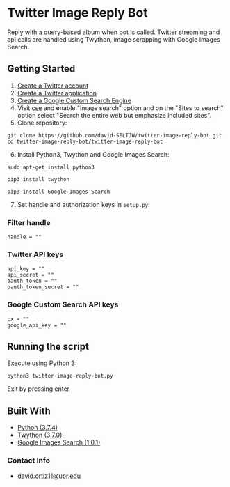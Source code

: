 # Twitter Image Reply Bot

Reply with a query-based album when bot is called. Twitter streaming and api calls are handled using Twython, image scrapping with Google Images Search.

## Getting Started

1. [Create a Twitter account](https://twitter.com/i/flow/signup)
2. [Create a Twitter application](https://developer.twitter.com/en/account/get-started)
3. [Create a Google Custom Search Engine](https://developers.google.com/custom-search/docs/tutorial/creatingcse)
4. Visit [cse](https://cse.google.com/cse/all) and enable "Image search" option and on the "Sites to search" option select "Search the entire web but emphasize included sites".
5. Clone repository:
```
git clone https://github.com/david-SPLTJW/twitter-image-reply-bot.git
cd twitter-image-reply-bot/twitter-image-reply-bot
```
6. Install Python3, Twython and Google Images Search:
```
sudo apt-get install python3
```
```
pip3 install twython
```
```
pip3 install Google-Images-Search
```
7. Set handle and authorization keys in ```setup.py```:
### Filter handle
```
handle = ""
```
### Twitter API keys
```
api_key = ""
api_secret = ""
oauth_token = ""
oauth_token_secret = ""
```
### Google Custom Search API keys
```
cx = ""
google_api_key = ""
```

## Running the script
Execute using Python 3:
```
python3 twitter-image-reply-bot.py
```
Exit by pressing enter

## Built With
* [Python (3.7.4)](https://docs.python.org/3/)
* [Twython (3.7.0)](https://twython.readthedocs.io/en/latest/)
* [Google Images Search (1.0.1)](https://pypi.org/project/Google-Images-Search/)

### Contact Info
* david.ortiz11@upr.edu
